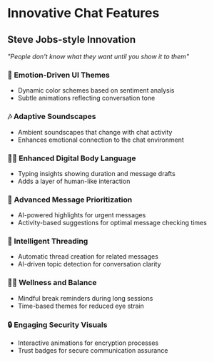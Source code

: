 # Innovative Chat Features

## Steve Jobs-style Innovation 
*"People don't know what they want until you show it to them"*

### 🌈 Emotion-Driven UI Themes
- Dynamic color schemes based on sentiment analysis
- Subtle animations reflecting conversation tone

### 🎶 Adaptive Soundscapes
- Ambient soundscapes that change with chat activity
- Enhances emotional connection to the chat environment

### 🕵️‍♂️ Enhanced Digital Body Language
- Typing insights showing duration and message drafts
- Adds a layer of human-like interaction

### 🚀 Advanced Message Prioritization
- AI-powered highlights for urgent messages
- Activity-based suggestions for optimal message checking times

### 🧵 Intelligent Threading
- Automatic thread creation for related messages
- AI-driven topic detection for conversation clarity

### 🧘‍♂️ Wellness and Balance
- Mindful break reminders during long sessions
- Time-based themes for reduced eye strain

### 🔒 Engaging Security Visuals
- Interactive animations for encryption processes
- Trust badges for secure communication assurance